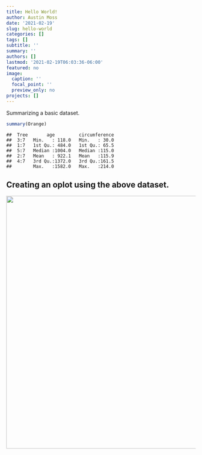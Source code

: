 ```yaml
---
title: Hello World!
author: Austin Moss
date: '2021-02-19'
slug: hello-world
categories: []
tags: []
subtitle: ''
summary: ''
authors: []
lastmod: '2021-02-19T06:03:36-06:00'
featured: no
image:
  caption: ''
  focal_point: ''
  preview_only: no
projects: []
---
```



Summarizing a basic dataset.


```r
summary(Orange)
```

```
##  Tree       age         circumference  
##  3:7   Min.   : 118.0   Min.   : 30.0  
##  1:7   1st Qu.: 484.0   1st Qu.: 65.5  
##  5:7   Median :1004.0   Median :115.0  
##  2:7   Mean   : 922.1   Mean   :115.9  
##  4:7   3rd Qu.:1372.0   3rd Qu.:161.5  
##        Max.   :1582.0   Max.   :214.0
```






## Creating an oplot using the above dataset.

<img src="{{< blogdown/postref >}}index_files/figure-html/unnamed-chunk-2-1.png" width="672" />

